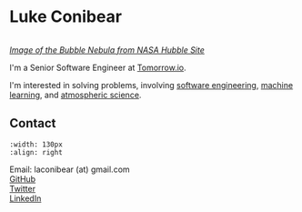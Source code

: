 # Luke Conibear

```{image} images/bubble_nebula_crop.jpg
```

[*Image of the Bubble Nebula from NASA Hubble Site*](https://hubblesite.org/contents/media/images/2016/13/3725-Image.html)  

I'm a Senior Software Engineer at [Tomorrow.io](https://www.tomorrow.io/).  

I'm interested in solving problems, involving [software engineering](/software), [machine learning](https://www.lukeconibear.com/intro_ml/), and [atmospheric science](/airpollution).

## Contact

```{image} images/LukeConibear.jpg
:width: 130px
:align: right
```

Email: laconibear (at) gmail.com  
[GitHub](https://github.com/lukeconibear)  
[Twitter](https://twitter.com/lukeconibear)  
[LinkedIn](https://www.linkedin.com/in/lukeconibear/)  
